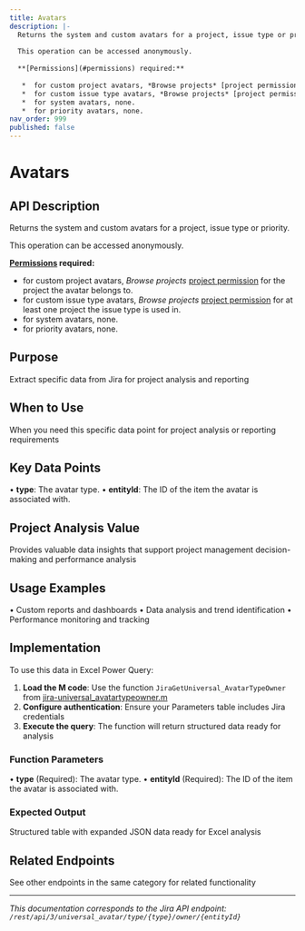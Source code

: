 ```yaml
---
title: Avatars
description: |-
  Returns the system and custom avatars for a project, issue type or priority.
  
  This operation can be accessed anonymously.
  
  **[Permissions](#permissions) required:**
  
   *  for custom project avatars, *Browse projects* [project permission](https://confluence.atlassian.com/x/yodKLg) for the project the avatar belongs to.
   *  for custom issue type avatars, *Browse projects* [project permission](https://confluence.atlassian.com/x/yodKLg) for at least one project the issue type is used in.
   *  for system avatars, none.
   *  for priority avatars, none.
nav_order: 999
published: false
---
```


# Avatars

## API Description
Returns the system and custom avatars for a project, issue type or priority.

This operation can be accessed anonymously.

**[Permissions](#permissions) required:**

 *  for custom project avatars, *Browse projects* [project permission](https://confluence.atlassian.com/x/yodKLg) for the project the avatar belongs to.
 *  for custom issue type avatars, *Browse projects* [project permission](https://confluence.atlassian.com/x/yodKLg) for at least one project the issue type is used in.
 *  for system avatars, none.
 *  for priority avatars, none.

## Purpose
Extract specific data from Jira for project analysis and reporting

## When to Use
When you need this specific data point for project analysis or reporting requirements

## Key Data Points
• **type**: The avatar type.
• **entityId**: The ID of the item the avatar is associated with.

## Project Analysis Value
Provides valuable data insights that support project management decision-making and performance analysis

## Usage Examples
• Custom reports and dashboards
• Data analysis and trend identification
• Performance monitoring and tracking

## Implementation
To use this data in Excel Power Query:

1. **Load the M code**: Use the function `JiraGetUniversal_AvatarTypeOwner` from [jira-universal_avatartypeowner.m](../assets/jira-universal_avatartypeowner.m)
2. **Configure authentication**: Ensure your Parameters table includes Jira credentials
3. **Execute the query**: The function will return structured data ready for analysis

### Function Parameters
• **type** (Required): The avatar type.
• **entityId** (Required): The ID of the item the avatar is associated with.

### Expected Output
Structured table with expanded JSON data ready for Excel analysis

## Related Endpoints
See other endpoints in the same category for related functionality

---
*This documentation corresponds to the Jira API endpoint: `/rest/api/3/universal_avatar/type/{type}/owner/{entityId}`*
